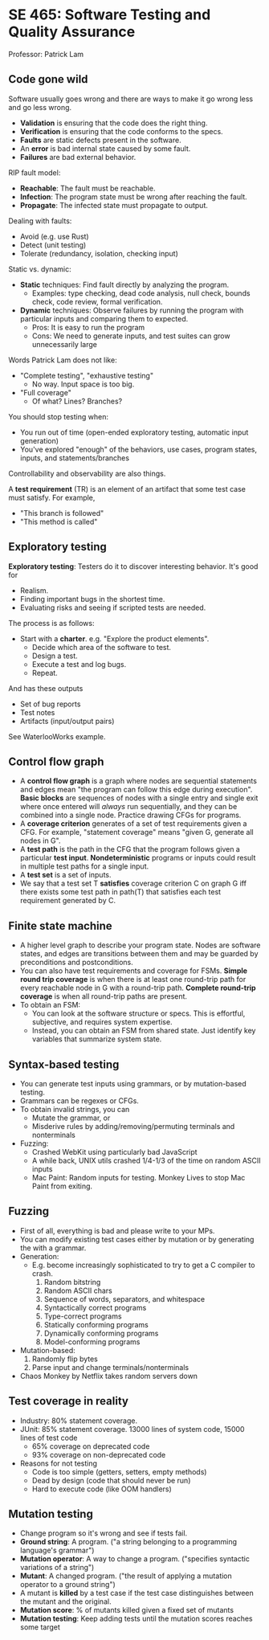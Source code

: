 # SE 465: Software Testing and Quality Assurance

Professor: Patrick Lam

## Code gone wild

Software usually goes wrong and there are ways to make it go wrong less and go less wrong.

- **Validation** is ensuring that the code does the right thing.
- **Verification** is ensuring that the code conforms to the specs.
- **Faults** are static defects present in the software.
- An **error** is bad internal state caused by some fault.
- **Failures** are bad external behavior.

RIP fault model:
- **Reachable**: The fault must be reachable.
- **Infection**: The program state must be wrong after reaching the fault.
- **Propagate**: The infected state must propagate to output.

Dealing with faults:
- Avoid (e.g. use Rust)
- Detect (unit testing)
- Tolerate (redundancy, isolation, checking input)

Static vs. dynamic:
- **Static** techniques: Find fault directly by analyzing the program.
  - Examples: type checking, dead code analysis, null check, bounds check, code review, formal verification.
- **Dynamic** techniques: Observe failures by running the program with particular inputs and comparing them to expected.
  - Pros: It is easy to run the program
  - Cons: We need to generate inputs, and test suites can grow unnecessarily large

Words Patrick Lam does not like:
  - "Complete testing", "exhaustive testing"
    - No way. Input space is too big.
  - "Full coverage"
    - Of what? Lines? Branches?

You should stop testing when:
  - You run out of time (open-ended exploratory testing, automatic input generation)
  - You've explored "enough" of the behaviors, use cases, program states, inputs, and statements/branches

Controllability and observability are also things.

A **test requirement** (TR) is an element of an artifact that some test case must satisfy. For example,

- "This branch is followed"
- "This method is called"

## Exploratory testing

**Exploratory testing**: Testers do it to discover interesting behavior. It's good for
- Realism.
- Finding important bugs in the shortest time.
- Evaluating risks and seeing if scripted tests are needed.

The process is as follows:
- Start with a **charter**. e.g. "Explore the product elements".
  - Decide which area of the software to test.
  - Design a test.
  - Execute a test and log bugs.
  - Repeat.

And has these outputs
- Set of bug reports
- Test notes
- Artifacts (input/output pairs)

See WaterlooWorks example.

## Control flow graph

- A **control flow graph** is a graph where nodes are sequential statements and edges mean "the program can follow this edge during execution". **Basic blocks** are sequences of nodes with a single entry and single exit where once entered will *always* run sequentially, and they can be combined into a single node. Practice drawing CFGs for programs.
- A **coverage criterion** generates of a set of test requirements given a CFG. For example, "statement coverage" means "given G, generate all nodes in G".
- A **test path** is the path in the CFG that the program follows given a particular **test input**. **Nondeterministic** programs or inputs could result in multiple test paths for a single input.
- A **test set** is a set of inputs.
- We say that a test set T **satisfies** coverage criterion C on graph G iff there exists some test path in path(T) that satisfies each test requirement generated by C.

## Finite state machine

- A higher level graph to describe your program state. Nodes are software states, and edges are transitions between them and may be guarded by preconditions and postconditions.
- You can also have test requirements and coverage for FSMs. **Simple round trip coverage** is when there is at least one round-trip path for every reachable node in G with a round-trip path. **Complete round-trip coverage** is when all round-trip paths are present.
- To obtain an FSM:
  - You can look at the software structure or specs. This is effortful, subjective, and requires system expertise.
  - Instead, you can obtain an FSM from shared state. Just identify key variables that summarize system state.

## Syntax-based testing

- You can generate test inputs using grammars, or by mutation-based testing.  
- Grammars can be regexes or CFGs.
- To obtain invalid strings, you can
  - Mutate the grammar, or
  - Misderive rules by adding/removing/permuting terminals and nonterminals
- Fuzzing:
  - Crashed WebKit using particularly bad JavaScript
  - A while back, UNIX utils crashed 1/4-1/3 of the time on random ASCII inputs
  - Mac Paint: Random inputs for testing. Monkey Lives to stop Mac Paint from exiting.

## Fuzzing

- First of all, everything is bad and please write to your MPs.
- You can modify existing test cases either by mutation or by generating the with a grammar.
- Generation:
  - E.g. become increasingly sophisticated to try to get a C compiler to crash.
    1. Random bitstring
    2. Random ASCII chars
    3. Sequence of words, separators, and whitespace
    4. Syntactically correct programs
    5. Type-correct programs
    6. Statically conforming programs
    7. Dynamically conforming programs
    8. Model-conforming programs
- Mutation-based:
  1. Randomly flip bytes
  2. Parse input and change terminals/nonterminals
- Chaos Monkey by Netflix takes random servers down

## Test coverage in reality

- Industry: 80% statement coverage.
- JUnit: 85% statement coverage. 13000 lines of system code, 15000 lines of test code
  - 65% coverage on deprecated code
  - 93% coverage on non-deprecated code
- Reasons for not testing
  - Code is too simple (getters, setters, empty methods)
  - Dead by design (code that should never be run)
  - Hard to execute code (like OOM handlers)

## Mutation testing

- Change program so it's wrong and see if tests fail.
- **Ground string**: A program. ("a string belonging to a programming language's grammar")
- **Mutation operator**: A way to change a program. ("specifies syntactic variations of a string")
- **Mutant**: A changed program. ("the result of applying a mutation operator to a ground string")
- A mutant is **killed** by a test case if the test case distinguishes between the mutant and the original.
- **Mutation score**: % of mutants killed given a fixed set of mutants
- **Mutation testing**: Keep adding tests until the mutation scores reaches some target
